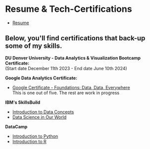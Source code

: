 # Resume & Tech-Certifications

- [Resume](https://github.com/vara-co/Tech-Certifications/blob/main/LMVS_DA_2024PK.pdf)

## **Below, you'll find certifications that back-up some of my skills.**

**DU Denver University - Data Analytics & Visualization Bootcamp Certificate:**  <br>
(Start date December 11th 2023 - End date June 10th 2024) <br>

**Google Data Analytics Certificate:** <br>
- [Google Certificate - Foundations: Data, Data, Everywhere](https://github.com/vara-co/Tech-Certifications/blob/main/Coursera%2045GZZLNM4F7T.png)<br>
This is one out of five. The rest are work in progress <br>

**IBM's SkillsBuild** <br>
- [Introduction to Data Concepts](https://github.com/vara-co/Tech-Certifications/blob/main/IBM_ITDC.png) <br>
- [Data Science in Our World](https://github.com/vara-co/Tech-Certifications/blob/main/IBM_DSIOW.png) <br>

**DataCamp** <br>
- [Introduction to Python](https://github.com/vara-co/Tech-Certifications/blob/main/DataCamp_IntroToPython.png) <br>
- [Introduction to R](https://github.com/vara-co/Tech-Certifications/blob/main/DataCamp_IntroToR.png) <br>

